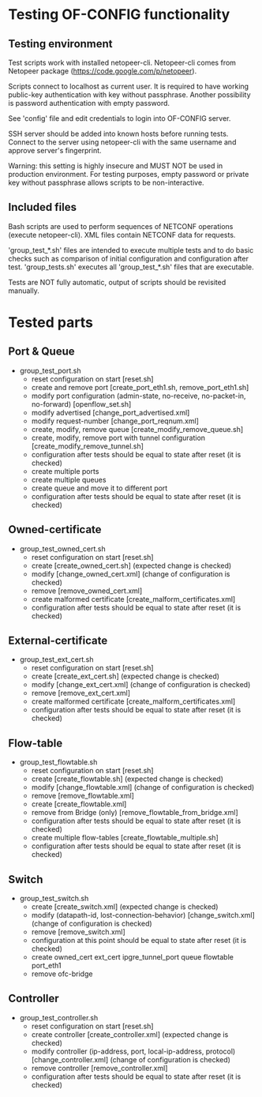 Testing OF-CONFIG functionality
===============================

Testing environment
-------------------

Test scripts work with installed netopeer-cli. Netopeer-cli comes from Netopeer package  (https://code.google.com/p/netopeer).

Scripts connect to localhost as current user.
It is required to have working public-key authentication
with key without passphrase. Another possibility is password authentication with
empty password.

See 'config' file and edit credentials to login into OF-CONFIG server.

SSH server should be added into known hosts before running tests. Connect to the server
using netopeer-cli with the same username and approve server's fingerprint.

Warning: this setting is highly insecure and MUST NOT be used in production environment.
For testing purposes, empty password or private key without passphrase allows scripts
to be non-interactive.

Included files
--------------

Bash scripts are used to perform sequences of NETCONF operations (execute netopeer-cli).
XML files contain NETCONF data for requests.

'group\_test\_\*.sh' files are intended to execute multiple tests and to do basic checks such as
comparison of initial configuration and configuration after test. 'group\_tests.sh' executes
all 'group\_test\_\*.sh' files that are executable.

Tests are NOT fully automatic, output of scripts should be revisited manually.

Tested parts
============

Port & Queue
------------

  * group_test_port.sh
      * reset configuration on start [reset.sh]
      * create and remove port [create_port_eth1.sh, remove_port_eth1.sh]
      * modify port configuration (admin-state, no-receive, no-packet-in, no-forward) [openflow_set.sh]
      * modify advertised [change_port_advertised.xml]
      * modify request-number [change_port_reqnum.xml]
      * create, modify, remove queue [create_modify_remove_queue.sh]
      * create, modify, remove port with tunnel configuration [create_modify_remove_tunnel.sh]
      * configuration after tests should be equal to state after reset (it is checked)
      * create multiple ports
      * create multiple queues
      * create queue and move it to different port
      * configuration after tests should be equal to state after reset (it is checked)

Owned-certificate
-----------------
  * group_test_owned_cert.sh
      * reset configuration on start [reset.sh]
      * create [create_owned_cert.sh] (expected change is checked)
      * modify [change_owned_cert.xml] (change of configuration is checked)
      * remove [remove_owned_cert.xml]
      * create malformed certificate [create_malform_certificates.xml]
      * configuration after tests should be equal to state after reset (it is checked)

External-certificate
-----------------
  * group_test_ext_cert.sh
      * reset configuration on start [reset.sh]
      * create [create_ext_cert.sh] (expected change is checked)
      * modify [change_ext_cert.xml] (change of configuration is checked)
      * remove [remove_ext_cert.xml]
      * create malformed certificate [create_malform_certificates.xml]
      * configuration after tests should be equal to state after reset (it is checked)

Flow-table
----------

  * group_test_flowtable.sh
      * reset configuration on start [reset.sh]
      * create [create_flowtable.sh] (expected change is checked)
      * modify [change_flowtable.xml] (change of configuration is checked)
      * remove [remove_flowtable.xml]
      * create [create_flowtable.xml]
      * remove from Bridge (only) [remove_flowtable_from_bridge.xml]
      * configuration after tests should be equal to state after reset (it is checked)
      * create multiple flow-tables [create_flowtable_multiple.sh]
      * configuration after tests should be equal to state after reset (it is checked)

Switch
------
  * group_test_switch.sh
      * create [create_switch.xml] (expected change is checked)
      * modify (datapath-id, lost-connection-behavior) [change_switch.xml] (change of configuration is checked)
      * remove [remove_switch.xml]
      * configuration at this point should be equal to state after reset (it is checked)
      * create owned_cert ext_cert ipgre_tunnel_port queue flowtable port_eth1
      * remove ofc-bridge

Controller
----------
  * group_test_controller.sh
      * reset configuration on start [reset.sh]
      * create controller [create_controller.xml] (expected change is checked)
      * modify controller (ip-address, port, local-ip-address, protocol) [change_controller.xml] (change of configuration is checked)
      * remove controller [remove_controller.xml]
      * configuration after tests should be equal to state after reset (it is checked)

